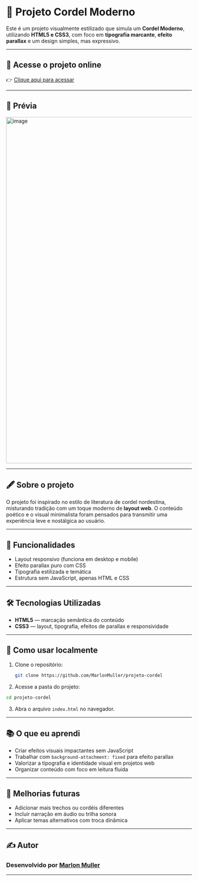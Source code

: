 # 📜 Projeto Cordel Moderno

Este é um projeto visualmente estilizado que simula um **Cordel Moderno**, utilizando **HTML5 e CSS3**, com foco em **tipografia marcante**, **efeito parallax** e um design simples, mas expressivo.

---

## 🔗 Acesse o projeto online

👉 [Clique aqui para acessar](https://marlonmuller.github.io/projeto-cordel/index.html)

---

## 📸 Prévia

<img width="939" alt="image" src="https://github.com/user-attachments/assets/540d063a-bda0-47fb-8f70-f50b0ce0b55a" />


---

## 🖋️ Sobre o projeto

O projeto foi inspirado no estilo de literatura de cordel nordestina, misturando tradição com um toque moderno de **layout web**. O conteúdo poético e o visual minimalista foram pensados para transmitir uma experiência leve e nostálgica ao usuário.

---

## 🚀 Funcionalidades

- Layout responsivo (funciona em desktop e mobile)
- Efeito parallax puro com CSS
- Tipografia estilizada e temática
- Estrutura sem JavaScript, apenas HTML e CSS

---

## 🛠️ Tecnologias Utilizadas

- **HTML5** — marcação semântica do conteúdo  
- **CSS3** — layout, tipografia, efeitos de parallax e responsividade

---

## 📂 Como usar localmente

1. Clone o repositório:
   ```bash
   git clone https://github.com/MarlonMuller/projeto-cordel
   ```
2. Acesse a pasta do projeto:
```bash
cd projeto-cordel
```
3. Abra o arquivo `index.html` no navegador. 
---

## 📚 O que eu aprendi

- Criar efeitos visuais impactantes sem JavaScript  
- Trabalhar com `background-attachment: fixed` para efeito parallax  
- Valorizar a tipografia e identidade visual em projetos web  
- Organizar conteúdo com foco em leitura fluida

---

## 📌 Melhorias futuras

- Adicionar mais trechos ou cordéis diferentes  
- Incluir narração em áudio ou trilha sonora  
- Aplicar temas alternativos com troca dinâmica

---

## ✍️ Autor

### Desenvolvido por **[Marlon Muller](https://github.com/MarlonMuller)**

---

